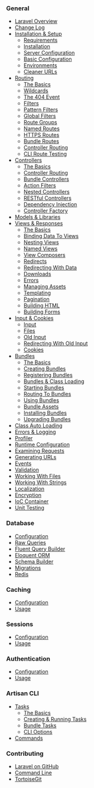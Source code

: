 ### General- [Laravel Overview](/docs/home)- [Change Log](/docs/changes)- [Installation & Setup](/docs/install)  - [Requirements](/docs/install#requirements)  - [Installation](/docs/install#installation)  - [Server Configuration](/docs/install#server-configuration)  - [Basic Configuration](/docs/install#basic-configuration)  - [Environments](/docs/install#environments)  - [Cleaner URLs](/docs/install#cleaner-urls)- [Routing](/docs/routing)  - [The Basics](/docs/routing#the-basics)  - [Wildcards](/docs/routing#wildcards)  - [The 404 Event](/docs/routing#the-404-event)  - [Filters](/docs/routing#filters)  - [Pattern Filters](/docs/routing#pattern-filters)  - [Global Filters](/docs/routing#global-filters)  - [Route Groups](/docs/routing#route-groups)  - [Named Routes](/docs/routing#named-routes)  - [HTTPS Routes](/docs/routing#https-routes)  - [Bundle Routes](/docs/routing#bundle-routes)  - [Controller Routing](/docs/routing#controller-routing)  - [CLI Route Testing](/docs/routing#cli-route-testing)- [Controllers](/docs/controllers)  - [The Basics](/docs/controllers#the-basics)  - [Controller Routing](/docs/controllers#controller-routing)  - [Bundle Controllers](/docs/controllers#bundle-controllers)  - [Action Filters](/docs/controllers#action-filters)  - [Nested Controllers](/docs/controllers#nested-controllers)  - [RESTful Controllers](/docs/controllers#restful-controllers)  - [Dependency Injection](/docs/controllers#dependency-injection)  - [Controller Factory](/docs/controllers#controller-factory)- [Models & Libraries](/docs/models)- [Views & Responses](/docs/views)  - [The Basics](/docs/views#basics)  - [Binding Data To Views](/docs/views#binding-data-to-views)  - [Nesting Views](/docs/views#nesting-views)  - [Named Views](/docs/views#named-views)  - [View Composers](/docs/views#view-composers)  - [Redirects](/docs/views#redirects)  - [Redirecting With Data](/docs/views#redirecting-with-flash-data)  - [Downloads](/docs/views#downloads)  - [Errors](/docs/views#errors)  - [Managing Assets](/docs/views/assets)  - [Templating](/docs/views/templating)  - [Pagination](/docs/views/pagination)  - [Building HTML](/docs/views/html)  - [Building Forms](/docs/views/forms)- [Input & Cookies](/docs/input)  - [Input](/docs/input#input)  - [Files](/docs/input#files)  - [Old Input](/docs/input#old-input)  - [Redirecting With Old Input](/docs/input#redirecting-with-old-input)  - [Cookies](/docs/input#cookies)- [Bundles](/docs/bundles)  - [The Basics](/docs/bundles#the-basics)  - [Creating Bundles](/docs/bundles#creating-bundles)  - [Registering Bundles](/docs/bundles#registering-bundles)  - [Bundles & Class Loading](/docs/bundles#bundles-and-class-loading)  - [Starting Bundles](/docs/bundles#starting-bundles)  - [Routing To Bundles](/docs/bundles#routing-to-bundles)  - [Using Bundles](/docs/bundles#using-bundles)  - [Bundle Assets](/docs/bundles#bundle-assets)  - [Installing Bundles](/docs/bundles#installing-bundles)  - [Upgrading Bundles](/docs/bundles#upgrading-bundles)- [Class Auto Loading](/docs/loading)- [Errors & Logging](/docs/logging)- [Profiler](/docs/profiler)- [Runtime Configuration](/docs/config)- [Examining Requests](/docs/requests)- [Generating URLs](/docs/urls)- [Events](/docs/events)- [Validation](/docs/validation)- [Working With Files](/docs/files)- [Working With Strings](/docs/strings)- [Localization](/docs/localization)- [Encryption](/docs/encryption)- [IoC Container](/docs/ioc)- [Unit Testing](/docs/testing)### Database- [Configuration](/docs/database/config)- [Raw Queries](/docs/database/raw)- [Fluent Query Builder](/docs/database/fluent)- [Eloquent ORM](/docs/database/eloquent)- [Schema Builder](/docs/database/schema)- [Migrations](/docs/database/migrations)- [Redis](/docs/database/redis)### Caching- [Configuration](/docs/cache/config)- [Usage](/docs/cache/usage)### Sessions- [Configuration](/docs/session/config)- [Usage](/docs/session/usage)### Authentication- [Configuration](/docs/auth/config)- [Usage](/docs/auth/usage)### Artisan CLI- [Tasks](/docs/artisan/tasks)  - [The Basics](/docs/artisan/tasks#the-basics)  - [Creating & Running Tasks](/docs/artisan/tasks#creating-tasks)  - [Bundle Tasks](/docs/artisan/tasks#bundle-tasks)  - [CLI Options](/docs/artisan/tasks#cli-options)- [Commands](/docs/artisan/commands)### Contributing- [Laravel on GitHub](/docs/contrib/github)- [Command Line](/docs/contrib/command-line)- [TortoiseGit](/docs/contrib/tortoisegit)